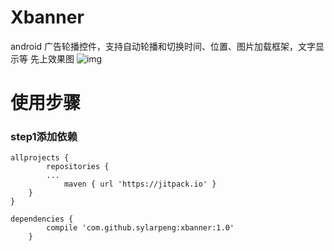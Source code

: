 # Xbanner
 android 广告轮播控件，支持自动轮播和切换时间、位置、图片加载框架，文字显示等
 先上效果图
 ![img](https://github.com/sylarpeng/xbanner/images/banner.gif)
 
# 使用步骤
### step1添加依赖  
   	allprojects {
		    repositories {
			...
		    	maven { url 'https://jitpack.io' }
		}
	}  
	
	dependencies {
    		compile 'com.github.sylarpeng:xbanner:1.0'
		}
